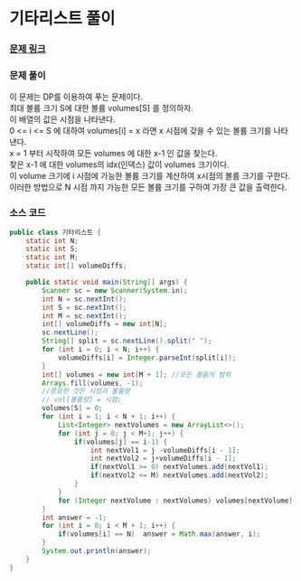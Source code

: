 # 기타리스트 풀이

### [문제 링크](https://www.acmicpc.net/problem/1495)


### 문제 풀이
이 문제는 DP를 이용하여 푸는 문제이다. </br>
최대 볼륨 크기 S에 대한 볼륨 volumes[S] 를 정의하자.  </br>
이 배열의 값은 시점을 나타낸다.  </br>
0 <= i <= S 에 대하여 volumes[i] = x 라면 x 시점에 갖을 수 있는 볼륨 크기를 나타낸다.  </br>
x = 1 부터 시작하여 모든 volumes 에 대한 x-1 인 값을 찾는다.  </br>
찾은 x-1 에 대한 volumes의 idx(인덱스) 값이 volumes 크기이다.   </br>
이 volume 크기에 i 시점에 가능한 볼륨 크기를 계산하여 x시점의 볼륨 크기를 구한다.  </br>
이러한 방법으로 N 시점 까지 가능한 모든 볼륨 크기를 구하여 가장 큰 값을 출력한다. </br>

### 소스 코드
```java
public class 기타리스트 {
    static int N;
    static int S;
    static int M;
    static int[] volumeDiffs;

    public static void main(String[] args) {
        Scanner sc = new Scanner(System.in);
        int N = sc.nextInt();
        int S = sc.nextInt();
        int M = sc.nextInt();
        int[] volumeDiffs = new int[N];
        sc.nextLine();
        String[] split = sc.nextLine().split(" ");
        for (int i = 0; i < N; i++) {
            volumeDiffs[i] = Integer.parseInt(split[i]);
        }
        int[] volumes = new int[M + 1]; //모든 볼륨의 범위
        Arrays.fill(volumes, -1);
        //중요한 것은 시점과 볼륨량
        // vol[볼륨량] = 시점;
        volumes[S] = 0;
        for (int i = 1; i < N + 1; i++) {
            List<Integer> nextVolumes = new ArrayList<>();
            for (int j = 0; j < M+1; j++) {
                if(volumes[j] == i-1) {
                    int nextVol1 = j -volumeDiffs[i - 1];
                    int nextVol2 = j+volumeDiffs[i - 1];
                    if(nextVol1 >= 0) nextVolumes.add(nextVol1);
                    if(nextVol2 <= M) nextVolumes.add(nextVol2);
                }
            }
            for (Integer nextVolume : nextVolumes) volumes[nextVolume] = i;
        }
        int answer = -1;
        for (int i = 0; i < M + 1; i++) {
            if(volumes[i] == N)  answer = Math.max(answer, i);
        }
        System.out.println(answer);
    }
}

```